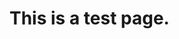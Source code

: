 # This is a test page.

<!-- <script data-jsd-embedded data-key="2c648392-b950-46ea-8c61-49fd42f1e673" data-base-url="https://jsd-widget.atlassian.com" src="https://jsd-widget.atlassian.com/assets/embed.js"></script> -->

<script type="text/javascript" src="https://res.public.onecdn.static.microsoft/customerconnect/v1/7dttl/init.js" id="chatbot" environmentId="f243339c-5804-ef6a-9330-5f85b4fd890d" crossorigin="anonymous"></script>
